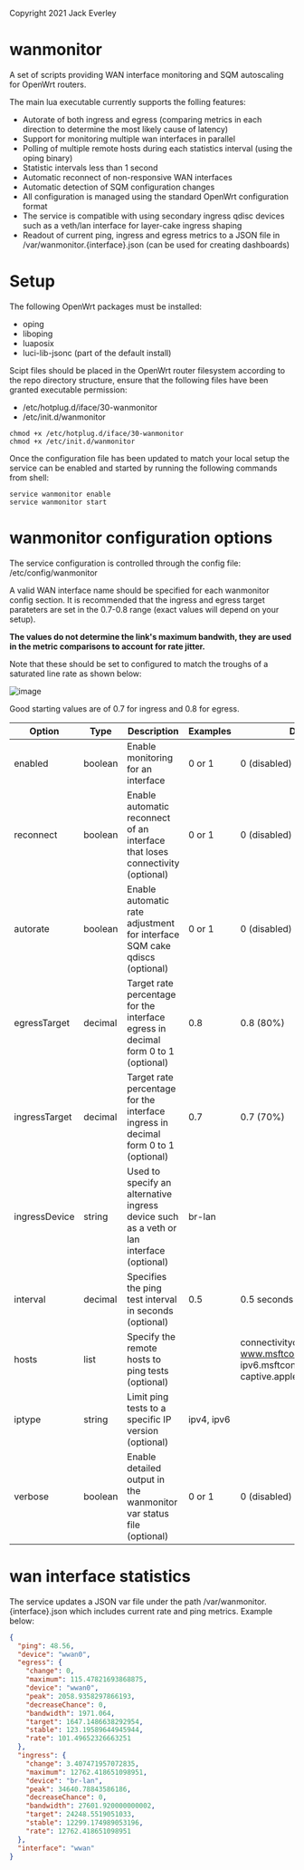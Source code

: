 Copyright 2021 Jack Everley

# wanmonitor
A set of scripts providing WAN interface monitoring and SQM autoscaling for OpenWrt routers.

The main lua executable currently supports the folling features:

* Autorate of both ingress and egress (comparing metrics in each direction to determine the most likely cause of latency)
* Support for monitoring multiple wan interfaces in parallel
* Polling of multiple remote hosts during each statistics interval (using the oping binary)
* Statistic intervals less than 1 second
* Automatic reconnect of non-responsive WAN interfaces
* Automatic detection of SQM configuration changes
* All configuration is managed using the standard OpenWrt configuration format
* The service is compatible with using secondary ingress qdisc devices such as a veth/lan interface for layer-cake ingress shaping
* Readout of current ping, ingress and egress metrics to a JSON file in /var/wanmonitor.{interface}.json (can be used for creating dashboards)

# Setup
The following OpenWrt packages must be installed:
* oping
* liboping
* luaposix
* luci-lib-jsonc (part of the default install)

Scipt files should be placed in the OpenWrt router filesystem according to the repo directory structure, ensure that the following files have been granted executable permission:
* /etc/hotplug.d/iface/30-wanmonitor
* /etc/init.d/wanmonitor

```shell
chmod +x /etc/hotplug.d/iface/30-wanmonitor
chmod +x /etc/init.d/wanmonitor
```

Once the configuration file has been updated to match your local setup the service can be enabled and started by running the following commands from shell:
```shell
service wanmonitor enable
service wanmonitor start
```

# wanmonitor configuration options
The service configuration is controlled through the config file:
/etc/config/wanmonitor

A valid WAN interface name should be specified for each wanmonitor config section.
It is recommended that the ingress and egress target parateters are set in the 0.7-0.8 range (exact values will depend on your setup).

**The values do not determine the link's maximum bandwith, they are used in the metric comparisons to account for rate jitter.**

Note that these should be set to configured to match the troughs of a saturated line rate as shown below:

![image](https://user-images.githubusercontent.com/46714706/139727270-ac732c63-e33d-4d1b-abb5-711700062220.png)

Good starting values are of 0.7 for ingress and 0.8 for egress.

Option | Type | Description | Examples | Default
------------ | ------------- | ------------- | ------------- | -------------
enabled | boolean | Enable monitoring for an interface | 0 or 1 | 0 (disabled)
reconnect | boolean | Enable automatic reconnect of an interface that loses connectivity (optional) | 0 or 1 | 0 (disabled)
autorate | boolean | Enable automatic rate adjustment for interface SQM cake qdiscs (optional) | 0 or 1 | 0 (disabled)
egressTarget | decimal | Target rate percentage for the interface egress in decimal form 0 to 1 (optional) | 0.8| 0.8 (80%)
ingressTarget | decimal | Target rate percentage for the interface ingress in decimal form 0 to 1 (optional) | 0.7 | 0.7 (70%)
ingressDevice | string | Used to specify an alternative ingress device such as a veth or lan interface (optional) | br-lan |
interval | decimal | Specifies the ping test interval in seconds (optional) | 0.5 | 0.5 seconds
hosts | list | Specify the remote hosts to ping tests (optional) || connectivitycheck.gstatic.com<br>www.msftconnecttest.com<br>ipv6.msftconnecttest.com<br>captive.apple.com
iptype | string | Limit ping tests to a specific IP version (optional) | ipv4, ipv6 |
verbose | boolean | Enable detailed output in the wanmonitor var status file (optional) | 0 or 1 | 0 (disabled)

# wan interface statistics
The service updates a JSON var file under the path /var/wanmonitor.{interface}.json which includes current rate and ping metrics.
Example below:

```json
{
  "ping": 48.56,
  "device": "wwan0",
  "egress": {
    "change": 0,
    "maximum": 115.47821693868875,
    "device": "wwan0",
    "peak": 2058.9358297866193,
    "decreaseChance": 0,
    "bandwidth": 1971.064,
    "target": 1647.1486638292954,
    "stable": 123.19589644945944,
    "rate": 101.49652326663251
  },
  "ingress": {
    "change": 3.407471957072835,
    "maximum": 12762.418651098951,
    "device": "br-lan",
    "peak": 34640.78843586186,
    "decreaseChance": 0,
    "bandwidth": 27601.920000000002,
    "target": 24248.5519051033,
    "stable": 12299.174989053196,
    "rate": 12762.418651098951
  },
  "interface": "wwan"
}
```
